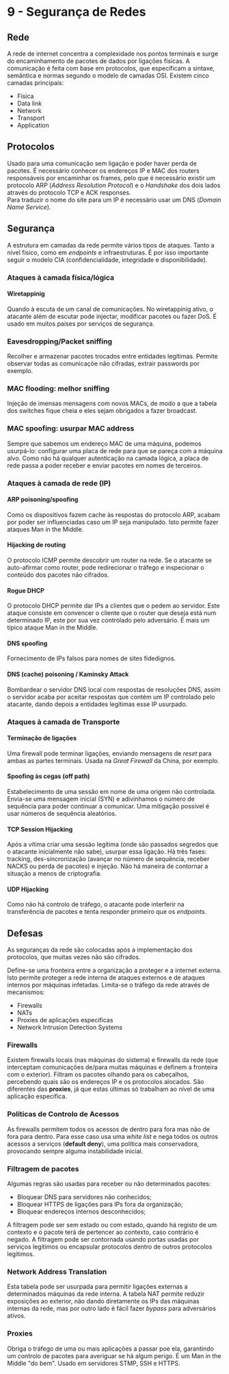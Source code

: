 # 9 - Segurança de Redes

## Rede

A rede de internet concentra a complexidade nos pontos terminais e surge do encaminhamento de pacotes de dados por ligações físicas. A comunicação é feita com base em protocolos, que especificam a sintaxe, semântica e normas segundo o modelo de camadas OSI. Existem cinco camadas principais:

- Física
- Data link
- Network
- Transport
- Application

## Protocolos

Usado para uma comunicação sem ligação e poder haver perda de pacotes. É necessário conhecer os endereços IP e MAC dos routers responsáveis por encaminhar os frames, pelo que é necessário existir um protocolo ARP (*Address Resolution Protocol*) e o *Handshake* dos dois lados através do protocolo TCP e ACK responses.<br>
Para traduzir o nome do site para um IP é necessário usar um DNS (*Domain Name Service*).

## Segurança

A estrutura em camadas da rede permite vários tipos de ataques. Tanto a nível físico, como em *endpoints* e infraestruturas. É por isso importante seguir o modelo CIA (confidencialidade, integridade e disponibilidade).

### Ataques à camada física/lógica

#### Wiretappinig

Quando à escuta de um canal de comunicações. No wiretappinig ativo, o atacante além de escutar pode injectar, modificar pacotes ou fazer DoS. É usado em muitos países por serviços de segurança.

### Eavesdropping/Packet sniffing

Recolher e armazenar pacotes trocados entre entidades legítimas. Permite observar todas as comunicaçõe não cifradas, extrair passwords por exemplo. 

### MAC flooding: melhor sniffing

Injeção de imensas mensagens com novos MACs, de modo a que a tabela dos switches fique cheia e eles sejam obrigados a fazer broadcast.

### MAC spoofing: usurpar MAC address

Sempre que sabemos um endereço MAC de uma máquina, podemos usurpá-lo: configurar uma placa de rede para que se pareça com a máquina alvo. Como não há qualquer autenticação na camada lógica, a placa de rede passa a poder receber e enviar pacotes em nomes de terceiros.

### Ataques à camada de rede (IP)

#### ARP poisoning/spoofing

Como os dispositivos fazem cache às respostas do protocolo ARP, acabam por poder ser influenciadas caso um IP seja manipulado. Isto permite fazer ataques Man in the Middle. 

#### Hijacking de routing

O protocolo ICMP permite descobrir um router na rede. Se o atacante se auto-afirmar como router, pode redirecionar o tráfego e inspecionar o conteúdo dos pacotes não cifrados. 

#### Rogue DHCP

O protocolo DHCP permite dar IPs a clientes que o pedem ao servidor. Este ataque consiste em convencer o cliente que o router que deseja está num determinado IP, este por sua vez controlado pelo adversário. É mais um típico ataque Man in the Middle.

#### DNS spoofing

Fornecimento de IPs falsos para nomes de sites fidedignos. 

#### DNS (cache) poisoning / Kaminsky Attack

Bombardear o servidor DNS local com respostas de resoluções DNS, assim o servidor acaba por aceitar respostas que contém um IP controlado pelo atacante, dando depois a entidades legítimas esse IP usurpado.

### Ataques à camada de Transporte

#### Terminação de ligações

Uma firewall pode terminar ligações, enviando mensagens de *reset* para ambas as partes terminais. Usada na *Great Firewall* da China, por exemplo.

#### Spoofing às cegas (off path)

Estabelecimento de uma sessão em nome de uma origem não controlada. Envia-se uma mensagem inicial (SYN) e adivinhamos o número de sequência para poder continuar a comunicar. Uma mitigação possível é usar números de sequência aleatórios.

#### TCP Session Hijacking

Após a vítima criar uma sessão legítima (onde são passados segredos que o atacante inicialmente não sabe), usurpar essa ligação. Há três fases: tracking, des-sincronização (avançar no número de sequência, receber NACKS ou perda de pacotes) e injeção. Não há maneira de contornar a situação a menos de criptografia. 

#### UDP Hijacking

Como não há controlo de tráfego, o atacante pode interferir na transferência de pacotes e tenta responder primeiro que os *endpoints*.

## Defesas

As seguranças da rede são colocadas após a implementação dos protocolos, que muitas vezes não são cifrados.

Define-se uma fronteira entre a organização a proteger e a internet externa. Isto permite proteger a rede interna de ataques externos e de ataques internos por máquinas infetadas. Limita-se o tráfego da rede através de mecanismos:
- Firewalls
- NATs
- Proxies de aplicações especificas
- Network Intrusion Detection Systems

### Firewalls

Existem firewalls locais (nas máquinas do sistema) e firewalls da rede (que interceptam comunicações de/para muitas máquinas e definem a fronteira com o exterior). Filtram os pacotes olhando para os cabeçalhos, percebendo quais são os endereços IP e os protocolos alocados. São diferentes das **proxies**, já que estas últimas só trabalham ao nível de uma aplicação específica.

### Políticas de Controlo de Acessos

As firewalls permitem todos os acessos de dentro para fora mas não de fora para dentro. Para esse caso usa uma *white list* e nega todos os outros acessos a serviços (**default deny**), uma política mais conservadora, provocando sempre alguma instabilidade inicial.

### Filtragem de pacotes

Algumas regras são usadas para receber ou não determinados pacotes:
- Bloquear DNS para servidores não conhecidos;
- Bloquear HTTPS de ligações para IPs fora da organização;
- Bloquear endereços internos desconhecidos;

A filtragem pode ser sem estado ou com estado, quando há registo de um contexto e o pacote terá de pertencer ao contexto, caso contrário é negado. A filtragem pode ser contornada usando portas usadas por serviços legítimos ou encapsular protocolos dentro de outros protocolos legítimos. 

### Network Address Translation

Esta tabela pode ser usurpada para permitir ligações externas a determinados máquinas da rede interna. A tabela NAT permite reduzir exposições ao exterior, não dando diretamente os IPs das máquinas internas da rede, mas por outro lado é fácil fazer *bypass* para adversários ativos. 

### Proxies

Obriga o tráfego de uma ou mais aplicações a passar poe ela, garantindo um controlo de pacotes para averiguar se há algum perigo. É um Man in the Middle "do bem". Usado em servidores STMP, SSH e HTTPS.